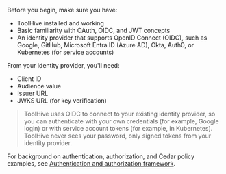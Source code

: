 Before you begin, make sure you have:

- ToolHive installed and working
- Basic familiarity with OAuth, OIDC, and JWT concepts
- An identity provider that supports OpenID Connect (OIDC), such as Google,
  GitHub, Microsoft Entra ID (Azure AD), Okta, Auth0, or Kubernetes (for service
  accounts)

From your identity provider, you'll need:

- Client ID
- Audience value
- Issuer URL
- JWKS URL (for key verification)

> ToolHive uses OIDC to connect to your existing identity provider, so you can
> authenticate with your own credentials (for example, Google login) or with
> service account tokens (for example, in Kubernetes). ToolHive never sees your
> password, only signed tokens from your identity provider.

For background on authentication, authorization, and Cedar policy examples, see
[Authentication and authorization framework](../concepts/auth-framework.md).
